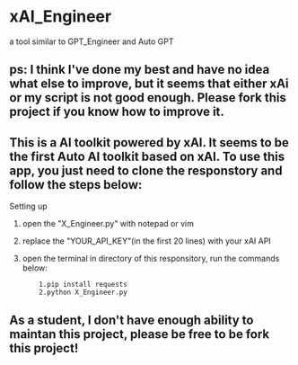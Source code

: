 # xAI_Engineer
a tool similar to GPT_Engineer and Auto GPT

## ps: I think I've done my best and have no idea what else to improve, but it seems that either xAi or my script is not good enough. Please fork this project if you know how to improve it.

## This is a AI toolkit powered by xAI. It seems to be the first Auto AI toolkit based on xAI. To use this app, you just need to clone the responstory and follow the steps below:
Setting up
1. open the "X_Engineer.py" with notepad or vim
2. replace the "YOUR_API_KEY"(in the first 20 lines) with your xAI API
3. open the terminal in directory of this responsitory, run the commands below:

           1.pip install requests
           2.python X_Engineer.py

## As a student, I don't have enough ability to maintan this project, please be free to be fork this project!
